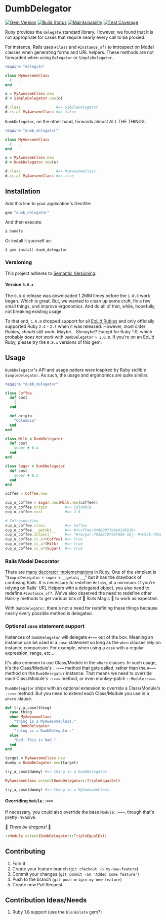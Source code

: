 # DumbDelegator

[![Gem Version](https://badge.fury.io/rb/dumb_delegator.svg)](https://badge.fury.io/rb/dumb_delegator)
[![Build Status](https://travis-ci.org/stevenharman/dumb_delegator.svg?branch=master)](https://travis-ci.org/stevenharman/dumb_delegator)
[![Maintainability](https://api.codeclimate.com/v1/badges/b684cbe08af745cbe957/maintainability)](https://codeclimate.com/github/stevenharman/dumb_delegator/maintainability)
[![Test Coverage](https://api.codeclimate.com/v1/badges/b684cbe08af745cbe957/test_coverage)](https://codeclimate.com/github/stevenharman/dumb_delegator/test_coverage)

Ruby provides the `delegate` standard library.
However, we found that it is not appropriate for cases that require nearly every call to be proxied.

For instance, Rails uses `#class` and `#instance_of?` to introspect on Model classes when generating forms and URL helpers.
These methods are not forwarded when using `Delegator` or `SimpleDelegator`.

```ruby
require "delegate"

class MyAwesomeClass
  # ...
end

o = MyAwesomeClass.new
d = SimpleDelegator.new(o)

d.class                #=> SimpleDelegator
d.is_a? MyAwesomeClass #=> false
```

`DumbDelegator`, on the other hand, forwards almost ALL THE THINGS:

```ruby
require "dumb_delegator"

class MyAwesomeClass
  # ...
end

o = MyAwesomeClass.new
d = DumbDelegator.new(o)

d.class                #=> MyAwesomeClass
d.is_a? MyAwesomeClass #=> true
```

## Installation

Add this line to your application's Gemfile:

```ruby
gem "dumb_delegator"
```

And then execute:

```bash
$ bundle
```

Or install it yourself as:

```bash
$ gem install dumb_delegator
```

### Versioning

This project adheres to [Semantic Versioning][semver].

#### Version `0.8.x`

The `0.8.0` release was downloaded 1.2MM times before the `1.0.0` work began.
Which is great.
But, we wanted to clean up some cruft, fix a few small things, and improve ergonomics.
And do all of that, while, hopefully, not breaking existing usage.

To that end, `1.0.0` dropped support for all [EoL'd Rubies][ruby-releases] and only officially supported Ruby `2.4` - `2.7` when it was released.
However, most older Rubies, _should_ still work.
Maybe… Shmaybe?
Except for Ruby 1.9, which probably _does not work_ with `DumbDelegator` `> 1.0.0`.
If you're on an EoL'd Ruby, please try the `0.8.x` versions of this gem.

## Usage

`DumbDelegator`'s API and usage patters were inspired by Ruby stdlib's `SimpleDelegator`.
As such, the usage and ergonomics are quite similar.

```ruby
require "dumb_delegator"

class Coffee
  def cost
    2
  end

  def origin
    "Colombia"
  end
end

class Milk < DumbDelegator
  def cost
    super + 0.4
  end
end

class Sugar < DumbDelegator
  def cost
    super + 0.2
  end
end

coffee = Coffee.new

cup_o_coffee = Sugar.new(Milk.new(coffee))
cup_o_coffee.origin        #=> Colombia
cup_o_coffee.cost          #=> 2.6

# Introspection
cup_o_coffee.class         #=> Coffee
cup_o_coffee.__getobj__    #=> #<Coffee:0x00007fabed1d6910>
cup_o_coffee.inspect       #=> "#<Sugar:70188197507600 obj: #<Milk:70188197507620 obj: #<Coffee:0x00007fabed1d6910>>>"
cup_o_coffee.is_a?(Coffee) #=> true
cup_o_coffee.is_a?(Milk)   #=> true
cup_o_coffee.is_a?(Sugar)  #=> true
```

### Rails Model Decorator

There are [many decorator implementations](http://robots.thoughtbot.com/post/14825364877/evaluating-alternative-decorator-implementations-in) in Ruby.
One of the simplest is "`SimpleDelegator` + `super` + `__getobj__`," but it has the drawback of confusing Rails.
It is necessary to redefine `#class`, at a minimum.
If you're relying on Rails' URL Helpers with a delegated object, you also need to redefine `#instance_of?`.
We've also observed the need to redefine other Rails-y methods to get various bits of 🧙 Rails Magic 🧙 to work as expected.

With `DumbDelegator`, there's not a need for redefining these things because nearly every possible method is delegated.

### Optional `case` statement support

Instances of `DumbDelegator` will delegate `#===` out of the box.
Meaning an instance can be used in a `case` statement so long as the `when` clauses rely on instance comparison.
For example, when using a `case` with a regular expression, range, etc...

It's also common to use Class/Module in the `where` clauses.
In such usage, it's the Class/Module's `::===` method that gets called, rather than the `#===` method on the `DumbDelegator` instance.
That means we need to override each Class/Module's `::===` method, or even monkey-patch `::Module::===`.

`DumbDelegator` ships with an optional extension to override a Class/Module's `::===` method.
But you need to extend each Class/Module you use in a `where` clause.

```ruby
def try_a_case(thing)
  case thing
  when MyAwesomeClass
    "thing is a MyAwesomeClass."
  when DumbDelegator
    "thing is a DumbDelegator."
  else
    "Bad. This is bad."
  end
end

target = MyAwesomeClass.new
dummy = DumbDelegator.new(target)

try_a_case(dummy) #=> thing is a DumbDelegator.

MyAwesomeClass.extend(DumbDelegator::TripleEqualExt)

try_a_case(dummy) #=> thing is a MyAwesomeClass.
```

#### Overriding `Module::===`
If necessary, you could also override the base `Module::===`, though that's pretty invasive.

🐲 _There be dragons!_ 🐉

```ruby
::Module.extend(DumbDelegator::TripleEqualExt)
```

## Contributing

1. Fork it
2. Create your feature branch (`git checkout -b my-new-feature`)
3. Commit your changes (`git commit -am 'Added some feature'`)
4. Push to the branch (`git push origin my-new-feature`)
5. Create new Pull Request

## Contribution Ideas/Needs

1. Ruby 1.8 support (use the `blankslate` gem?)


[ruby-releases]: https://www.ruby-lang.org/en/downloads/branches/ "The current maintenance status of the various Ruby branches"
[semver]: https://semver.org/spec/v2.0.0.html "Semantic Versioning 2.0.0"
